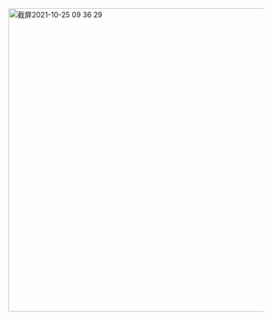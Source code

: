 <img width="599" alt="截屏2021-10-25 09 36 29" src="https://user-images.githubusercontent.com/90952935/138622242-bcad40bc-bbb9-41b5-8f65-f4b2983c9f07.png">
